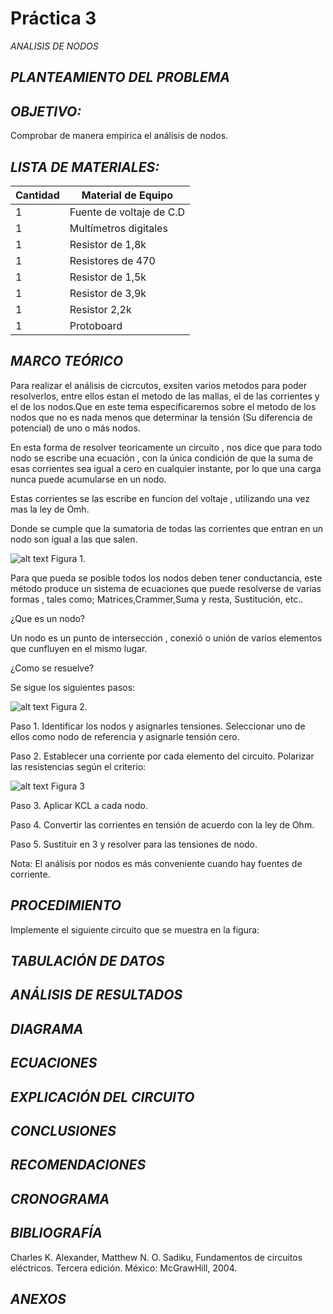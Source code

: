 # Práctica 3
*ANALISIS DE NODOS* 

## *PLANTEAMIENTO DEL PROBLEMA*



## *OBJETIVO:*
Comprobar de manera empírica el análisis de nodos.


## *LISTA DE MATERIALES:*


| Cantidad | Material de Equipo |
| ------------- | ------------- |
| 1  | Fuente de voltaje de C.D |
| 1  | Multímetros digitales |
|  1 | Resistor de 1,8k  |
|  1 | Resistores de 470  |
| 1 | Resistor de 1,5k  |
| 1  | Resistor de 3,9k  |
|  1  | Resistor    2,2k  |
| 1  | Protoboard      |

## *MARCO TEÓRICO*
Para realizar el análisis de cicrcutos, exsiten varios metodos para poder resolverlos, entre ellos estan el metodo de las mallas, el de las corrientes y el de los nodos.Que en este tema especificaremos sobre el metodo de los nodos que no es nada menos que determinar la tensión (Su diferencia de potencial) de uno o más nodos.

En esta forma de resolver teoricamente un circuito , nos dice que para todo nodo se escribe una ecuación , con la única condición de que la suma de esas corrientes sea igual a cero en cualquier instante, por lo que una carga nunca puede acumularse en un nodo.

Estas corrientes se las escribe en funcion del voltaje , utilizando una vez mas la ley de Omh.

Donde se cumple que la sumatoria de todas las corrientes que entran en un nodo son igual a las que salen.


![alt text](https://github.com/Kevi7k/Practica3/blob/master/Im%C3%A1genes/Diagrama%202.png)
Figura 1.


Para que pueda se posible todos los nodos deben tener conductancia, este método produce un sistema de ecuaciones que puede resolverse de varias formas , tales como; Matrices,Crammer,Suma y resta, Sustitución, etc..

¿Que es un nodo?

Un nodo es un punto de intersección , conexió o unión de varios elementos que cunfluyen en el mismo lugar.


¿Como se resuelve?

Se sigue los siguientes pasos:


![alt text](https://github.com/Kevi7k/Practica3/blob/master/Im%C3%A1genes/Diagrama%204.png)
Figura 2.


Paso 1. Identificar los nodos y asignarles tensiones. Seleccionar uno de ellos como nodo de referencia y asignarle tensión cero.


Paso 2. Establecer una corriente por cada elemento del circuito. Polarizar las resistencias según el criterio:


![alt text](https://github.com/Kevi7k/Practica3/blob/master/Im%C3%A1genes/Diagrama%203.png)
Figura 3


Paso 3. Aplicar KCL a cada nodo.


Paso 4. Convertir las corrientes en tensión de acuerdo con la ley de Ohm.


Paso 5. Sustituir en 3 y resolver para las tensiones de nodo.


Nota: El análisis por nodos es más conveniente cuando hay fuentes de corriente.


## *PROCEDIMIENTO*
Implemente el siguiente circuito que se muestra en la figura:



## *TABULACIÓN DE DATOS*



## *ANÁLISIS DE RESULTADOS*


## *DIAGRAMA*


## *ECUACIONES*



## *EXPLICACIÓN DEL CIRCUITO*



## *CONCLUSIONES*


## *RECOMENDACIONES*


## *CRONOGRAMA*



## *BIBLIOGRAFÍA*

Charles K. Alexander, Matthew N. O. Sadiku, Fundamentos de circuitos eléctricos. Tercera edición. México: McGrawHill, 2004.

## *ANEXOS*

